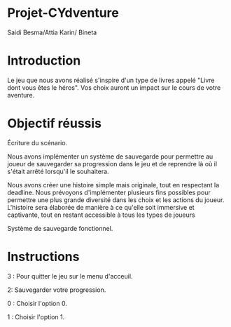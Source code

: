 # Projet-CYdventure
Saidi Besma/Attia Karin/ Bineta

# Introduction
Le jeu que nous avons réalisé s'inspire d'un type de livres appelé "Livre dont vous êtes le héros". Vos choix auront un impact sur le cours de votre aventure. 

# Objectif réussis

Écriture du scénario.

Nous avons implémenter un système de sauvegarde pour permettre au joueur de sauvegarder sa progression dans le jeu et de reprendre là où il s'était arrêté lorsqu'il le souhaitera.

Nous avons créer une histoire simple mais originale, tout en respectant la deadline. Nous prévoyons d'implémenter plusieurs fins possibles pour permettre une plus grande diversité dans les choix et les actions du joueur. L'histoire sera élaborée de manière à ce qu'elle soit immersive et captivante, tout en restant accessible à tous les types de joueurs

Système de sauvegarde fonctionnel.

# Instructions

3 : Pour quitter le jeu sur le menu d'acceuil.

2: Sauvegarder votre progression.

0 : Choisir l'option 0.

1 : Choisir l'option 1.

